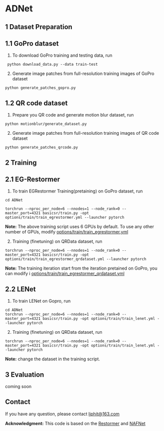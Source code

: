 # ADNet
## 1 Dataset Preparation

## 1.1 GoPro dataset
1. To download GoPro training and testing data, run
```
 python download_data.py --data train-test
```
2. Generate image patches from full-resolution training images of GoPro dataset
   
```
python generate_patches_gopro.py 
```
## 1.2 QR code dataset

1. Prepare you QR code and generate motion blur dataset, run
```
python motionblur/generate_dataset.py 
``` 

2. Generate image patches from full-resolution training images of QR code dataset

``` 
python generate_patches_qrcode.py 
``` 

## 2 Training

## 2.1 EG-Restormer

1. To train EGRestormer Training(pretaining) on GoPro dataset, run
   
```
cd ADNet

torchrun --nproc_per_node=6 --nnodes=1 --node_rank=0 --master_port=4321 basicsr/train.py -opt options/train/train_egrestormer.yml --launcher pytorch
```

**Note:** The above training script uses 6 GPUs by default. To use any other number of GPUs, modify [options/train/train_egrestormer.yml](options/train/train_egrestormer.yml)


2. Training (finetuning) on QRData dataset, run
```  
torchrun --nproc_per_node=6 --nnodes=1 --node_rank=0 --master_port=4321 basicsr/train.py -opt options/train/train_egrestormer_qrdataset.yml --launcher pytorch
```

**Note:** The training iteration start from the iteration pretained on GoPro, you can modify i [options/train/train_egrestormer_qrdataset.yml](options/train/train_egrestormer_qrdataset.yml)


## 2.2 LENet

1. To train LENet on Gopro, run
   
```
cd ADNet
torchrun --nproc_per_node=6 --nnodes=1 --node_rank=0 --master_port=4321 basicsr/train.py -opt options/train/train_lenet.yml --launcher pytorch
```

2. Training (finetuning) on QRData dataset, run
```  
torchrun --nproc_per_node=6 --nnodes=1 --node_rank=0 --master_port=4321 basicsr/train.py -opt options/train/train_lenet.yml --launcher pytorch
``` 

**Note:** change the dataset in the training script.



## 3 Evaluation

coming soon

## Contact
If you have any question, please contact ljphit@163.com

**Acknowledgment:** This code is based on the [Restormer](https://github.com/swz30/Restormer/tree/main) and [NAFNet](https://github.com/megvii-research/NAFNet/tree/main)
